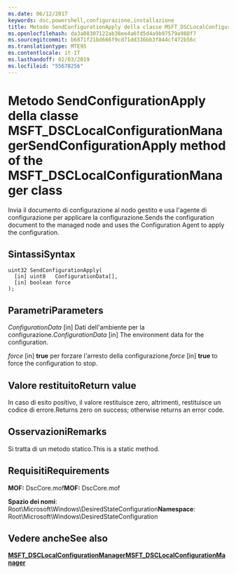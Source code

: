```yaml
---
ms.date: 06/12/2017
keywords: dsc,powershell,configurazione,installazione
title: Metodo SendConfigurationApply della classe MSFT_DSCLocalConfigurationManager
ms.openlocfilehash: da3a08307122ab38ee4a6fd5d4a9b97579a988f7
ms.sourcegitcommit: b6871f21bd666f9cd71dd336bb3f844cf472b56c
ms.translationtype: MTE95
ms.contentlocale: it-IT
ms.lasthandoff: 02/03/2019
ms.locfileid: "55678256"
---
```

# <a name="sendconfigurationapply-method-of-the-msftdsclocalconfigurationmanager-class"></a><span data-ttu-id="02d23-103">Metodo SendConfigurationApply della classe MSFT_DSCLocalConfigurationManager</span><span class="sxs-lookup"><span data-stu-id="02d23-103">SendConfigurationApply method of the MSFT_DSCLocalConfigurationManager class</span></span>

<span data-ttu-id="02d23-104">Invia il documento di configurazione al nodo gestito e usa l'agente di configurazione per applicare la configurazione.</span><span class="sxs-lookup"><span data-stu-id="02d23-104">Sends the configuration document to the managed node and uses the Configuration Agent to apply the configuration.</span></span>

## <a name="syntax"></a><span data-ttu-id="02d23-105">Sintassi</span><span class="sxs-lookup"><span data-stu-id="02d23-105">Syntax</span></span>

```mof
uint32 SendConfigurationApply(
  [in] uint8   ConfigurationData[],
  [in] boolean force
);
```

## <a name="parameters"></a><span data-ttu-id="02d23-106">Parametri</span><span class="sxs-lookup"><span data-stu-id="02d23-106">Parameters</span></span>

<span data-ttu-id="02d23-107">*ConfigurationData* \[in\] Dati dell'ambiente per la configurazione.</span><span class="sxs-lookup"><span data-stu-id="02d23-107">*ConfigurationData* \[in\] The environment data for the configuration.</span></span>

<span data-ttu-id="02d23-108">*force* \[in\] **true** per forzare l'arresto della configurazione.</span><span class="sxs-lookup"><span data-stu-id="02d23-108">*force* \[in\] **true** to force the configuration to stop.</span></span>

## <a name="return-value"></a><span data-ttu-id="02d23-109">Valore restituito</span><span class="sxs-lookup"><span data-stu-id="02d23-109">Return value</span></span>

<span data-ttu-id="02d23-110">In caso di esito positivo, il valore restituisce zero, altrimenti, restituisce un codice di errore.</span><span class="sxs-lookup"><span data-stu-id="02d23-110">Returns zero on success; otherwise returns an error code.</span></span>

## <a name="remarks"></a><span data-ttu-id="02d23-111">Osservazioni</span><span class="sxs-lookup"><span data-stu-id="02d23-111">Remarks</span></span>

<span data-ttu-id="02d23-112">Si tratta di un metodo statico.</span><span class="sxs-lookup"><span data-stu-id="02d23-112">This is a static method.</span></span>

## <a name="requirements"></a><span data-ttu-id="02d23-113">Requisiti</span><span class="sxs-lookup"><span data-stu-id="02d23-113">Requirements</span></span>

<span data-ttu-id="02d23-114">**MOF:** DscCore.mof</span><span class="sxs-lookup"><span data-stu-id="02d23-114">**MOF:** DscCore.mof</span></span>

<span data-ttu-id="02d23-115">**Spazio dei nomi**: Root\Microsoft\Windows\DesiredStateConfiguration</span><span class="sxs-lookup"><span data-stu-id="02d23-115">**Namespace**: Root\Microsoft\Windows\DesiredStateConfiguration</span></span>

## <a name="see-also"></a><span data-ttu-id="02d23-116">Vedere anche</span><span class="sxs-lookup"><span data-stu-id="02d23-116">See also</span></span>

[<span data-ttu-id="02d23-117">**MSFT_DSCLocalConfigurationManager**</span><span class="sxs-lookup"><span data-stu-id="02d23-117">**MSFT_DSCLocalConfigurationManager**</span></span>](msft-dsclocalconfigurationmanager.md)